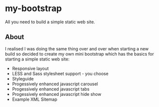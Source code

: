 my-bootstrap
============

All you need to build a simple static web site.

About
-----

I realised I was doing the same thing over and over when starting a new build so decided to create my own mini bootstrap which has the basics for starting a simple static web site:

* Responsive layout
* LESS and Sass stylesheet support - you choose
* Styleguide 
* Progessively enhanced javascript carousel
* Progessively enhanced javascript tabs
* Progessively enhanced javascript hide show
* Example XML Sitemap
